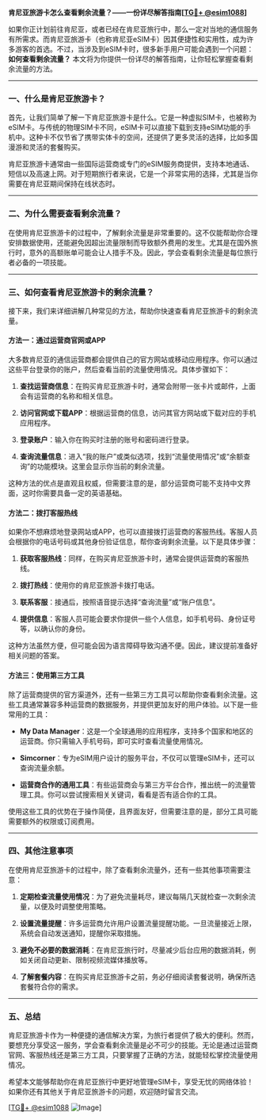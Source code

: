 **肯尼亚旅游卡怎么查看剩余流量？——一份详尽解答指南[[TG💪+ @esim1088](https://t.me/s/esim1088)]**

如果你正计划前往肯尼亚，或者已经在肯尼亚旅行中，那么一定对当地的通信服务有所需求。而肯尼亚旅游卡（也称肯尼亚eSIM卡）因其便捷性和实用性，成为许多游客的首选。不过，当涉及到eSIM卡时，很多新手用户可能会遇到一个问题：**如何查看剩余流量？** 本文将为你提供一份详尽的解答指南，让你轻松掌握查看剩余流量的方法。

---

### 一、什么是肯尼亚旅游卡？

首先，让我们简单了解一下肯尼亚旅游卡是什么。它是一种虚拟SIM卡，也被称为eSIM卡。与传统的物理SIM卡不同，eSIM卡可以直接下载到支持eSIM功能的手机中。这种卡不仅节省了携带实体卡的空间，还提供了更多灵活的选择，比如多国漫游和灵活的套餐购买。

肯尼亚旅游卡通常由一些国际运营商或专门的eSIM服务商提供，支持本地通话、短信以及高速上网。对于短期旅行者来说，它是一个非常实用的选择，尤其是当你需要在肯尼亚期间保持在线状态时。

---

### 二、为什么需要查看剩余流量？

在使用肯尼亚旅游卡的过程中，了解剩余流量是非常重要的。这不仅能帮助你合理安排数据使用，还能避免因超出流量限制而导致额外费用的发生。尤其是在国外旅行时，意外的高额账单可能会让人措手不及。因此，学会查看剩余流量是每位旅行者必备的一项技能。

---

### 三、如何查看肯尼亚旅游卡的剩余流量？

接下来，我们来详细讲解几种常见的方法，帮助你快速查看肯尼亚旅游卡的剩余流量。

#### 方法一：通过运营商官网或APP

大多数肯尼亚的通信运营商都会提供自己的官方网站或移动应用程序。你可以通过这些平台登录你的账户，然后查看当前的流量使用情况。具体步骤如下：

1. **查找运营商信息**：在购买肯尼亚旅游卡时，通常会附带一张卡片或邮件，上面会有运营商的名称和相关信息。
   
2. **访问官网或下载APP**：根据运营商的信息，访问其官方网站或下载对应的手机应用程序。

3. **登录账户**：输入你在购买时注册的账号和密码进行登录。

4. **查询流量信息**：进入“我的账户”或类似选项，找到“流量使用情况”或“余额查询”的功能模块。这里会显示你当前的剩余流量。

这种方法的优点是直观且权威，但需要注意的是，部分运营商可能不支持中文界面，这时你需要具备一定的英语基础。

#### 方法二：拨打客服热线

如果你不想麻烦地登录网站或APP，也可以直接拨打运营商的客服热线。客服人员会根据你的电话号码或其他身份验证信息，帮你查询剩余流量。以下是具体步骤：

1. **获取客服热线**：同样，在购买肯尼亚旅游卡时，通常会提供运营商的客服热线。

2. **拨打热线**：使用你的肯尼亚旅游卡拨打电话。

3. **联系客服**：接通后，按照语音提示选择“查询流量”或“账户信息”。

4. **提供信息**：客服人员可能会要求你提供一些个人信息，如手机号码、身份证号等，以确认你的身份。

这种方法虽然方便，但可能会因为语言障碍导致沟通不便。因此，建议提前准备好相关问题的答案。

#### 方法三：使用第三方工具

除了运营商提供的官方渠道外，还有一些第三方工具可以帮助你查看剩余流量。这些工具通常兼容多种运营商的数据服务，并提供更加友好的用户体验。以下是一些常用的工具：

- **My Data Manager**：这是一个全球通用的应用程序，支持多个国家和地区的运营商。你只需输入手机号码，即可实时查看流量使用情况。
  
- **Simcorner**：专为eSIM用户设计的服务平台，不仅可以管理eSIM卡，还可以查询流量余额。

- **运营商合作的通用工具**：有些运营商会与第三方平台合作，推出统一的流量管理工具。你可以尝试搜索相关关键词，看看是否有适合你的工具。

使用这些工具的优势在于操作简便，且界面友好，但需要注意的是，部分工具可能需要额外的权限或订阅费用。

---

### 四、其他注意事项

在使用肯尼亚旅游卡的过程中，除了查看剩余流量外，还有一些其他事项需要注意：

1. **定期检查流量使用情况**：为了避免流量耗尽，建议每隔几天就检查一次剩余流量，以便及时调整使用策略。

2. **设置流量提醒**：许多运营商允许用户设置流量提醒功能。一旦流量接近上限，系统会自动发送通知，提醒你采取措施。

3. **避免不必要的数据消耗**：在肯尼亚旅行时，尽量减少后台应用的数据消耗，例如关闭自动更新、限制视频流媒体播放等。

4. **了解套餐内容**：在购买肯尼亚旅游卡之前，务必仔细阅读套餐说明，确保所选套餐符合你的需求。

---

### 五、总结

肯尼亚旅游卡作为一种便捷的通信解决方案，为旅行者提供了极大的便利。然而，要想充分享受这一服务，学会查看剩余流量是必不可少的技能。无论是通过运营商官网、客服热线还是第三方工具，只要掌握了正确的方法，就能轻松掌控流量使用情况。

希望本文能够帮助你在肯尼亚旅行中更好地管理eSIM卡，享受无忧的网络体验！如果你还有其他关于肯尼亚旅游卡的问题，欢迎随时留言交流。

[[TG💪+ @esim1088](https://t.me/s/esim1088) ![Image](https://i.postimg.cc/4NQfJmqS/Snipaste-2025-05-13-00-14-12.png)]